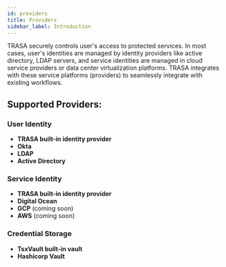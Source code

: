 ```yaml
---
id: providers
title: Providers
sidebar_label: Introduction
---
```


TRASA securely controls user's access to protected services. In most cases, user's identities are managed by identity providers like active directory, LDAP servers, and service identities are managed in cloud service providers or data center virtualization platforms. TRASA integrates with these service platforms (providers) to seamlessly integrate with existing workflows.

## Supported Providers:

### User Identity

- **TRASA built-in identity provider**
- **Okta**
- **LDAP**
- **Active Directory**

### Service Identity

- **TRASA built-in identity provider**
- **Digital Ocean**
- **GCP** (coming soon)
- **AWS** (coming soon)

### Credential Storage

- **TsxVault built-in vault**
- **Hashicorp Vault**
